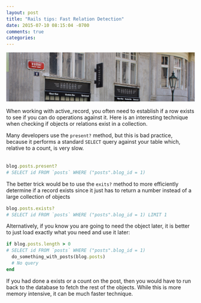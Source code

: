 ```yaml
---
layout: post
title: "Rails tips: Fast Relation Detection"
date: 2015-07-10 08:15:04 -0700
comments: true
categories: 
---
```


<img src="/images/cafe.jpg" alt="cafe" title="Rails tips: Fast Relation Detection" class="banner-img"  />

When working with active_record, you often need to establish if a row exists to see if you can do operations against it.  Here is an interesting technique when checking if objects or relations exist in a collection.


Many developers use the `present?` method, but this is bad practice, because it performs a standard `SELECT` query against your table which, relative to a count, is very slow.

```ruby

blog.posts.present?
# SELECT id FROM `posts` WHERE ("posts".blog_id = 1)

```

The better trick would be to use the `exits?` method to more efficiently determine if a record exists since it just has to return a number instead of a large collection of objects

```ruby
blog.posts.exists?
# SELECT id FROM `posts` WHERE ("posts".blog_id = 1) LIMIT 1
```

Alternatively, if you know you are going to need the object later, it is better to just load exactly what you need and use it later:

```ruby
if blog.posts.length > 0
# SELECT id FROM `posts` WHERE ("posts".blog_id = 1)
  do_something_with_posts(blog.posts)
  # No query
end
```

If you had done a exists or a count on the post, then you would have to run back to the database to fetch the rest of the objects.  While this is more memory intensive, it can be much faster technique.
